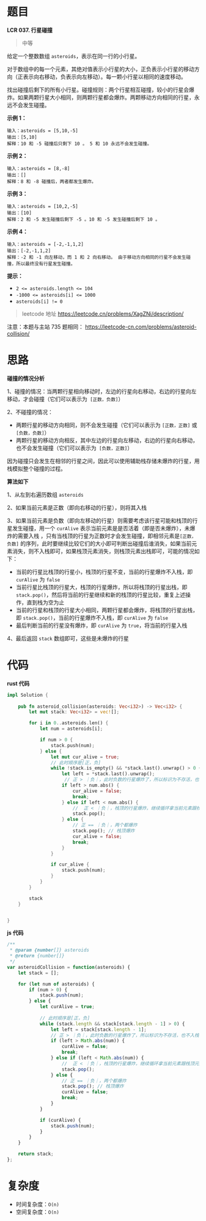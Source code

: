 # 题目

**LCR 037. 行星碰撞**

> 中等

给定一个整数数组 `asteroids`，表示在同一行的小行星。



对于数组中的每一个元素，其绝对值表示小行星的大小，正负表示小行星的移动方向（正表示向右移动，负表示向左移动）。每一颗小行星以相同的速度移动。



找出碰撞后剩下的所有小行星。碰撞规则：两个行星相互碰撞，较小的行星会爆炸。如果两颗行星大小相同，则两颗行星都会爆炸。两颗移动方向相同的行星，永远不会发生碰撞。

 

**示例 1：**

```
输入：asteroids = [5,10,-5]
输出：[5,10]
解释：10 和 -5 碰撞后只剩下 10 。 5 和 10 永远不会发生碰撞。
```

**示例 2：**

```
输入：asteroids = [8,-8]
输出：[]
解释：8 和 -8 碰撞后，两者都发生爆炸。
```

**示例 3：**

```
输入：asteroids = [10,2,-5]
输出：[10]
解释：2 和 -5 发生碰撞后剩下 -5 。10 和 -5 发生碰撞后剩下 10 。
```

**示例 4：**

```
输入：asteroids = [-2,-1,1,2]
输出：[-2,-1,1,2]
解释：-2 和 -1 向左移动，而 1 和 2 向右移动。 由于移动方向相同的行星不会发生碰撞，所以最终没有行星发生碰撞。 
```

 

**提示：**

- `2 <= asteroids.length <= 104`
- `-1000 <= asteroids[i] <= 1000`
- `asteroids[i] != 0`

> leetcode 地址 https://leetcode.cn/problems/XagZNi/description/

注意：本题与主站 735 题相同： https://leetcode-cn.com/problems/asteroid-collision/



# 思路

**碰撞的情况分析**

1、碰撞的情况：当两颗行星相向移动时，左边的行星向右移动，右边的行星向左移动，才会碰撞（它们可以表示为` [正数，负数]`）

2、不碰撞的情况：

* 两颗行星的移动方向相同，则不会发生碰撞（它们可以表示为 `[正数，正数]` 或  `[负数，负数]`）
* 两颗行星的移动方向相反，其中左边的行星向左移动，右边的行星向右移动，也不会发生碰撞（它们可以表示为` [负数，正数]`）



因为碰撞只会发生在相邻的行星之间，因此可以使用辅助栈存储未爆炸的行星，用栈模拟整个碰撞的过程。



**算法如下**

1、从左到右遍历数组 `asteroids`

2、如果当前元素是正数（即向右移动的行星），则将其入栈

3、如果当前元素是负数（即向左移动的行星）则需要考虑该行星可能和栈顶的行星发生碰撞，用一个 `curAlive` 表示当前元素是是否活着（即是否未爆炸），未爆炸的需要入栈 ，只有当栈顶的行星为正数时才会发生碰撞，即相邻元素是`[正数，负数]` 的序列，此时要继续比较它们的大小即可判断出碰撞后谁消失，如果当前元素消失，则不入栈即可，如果栈顶元素消失，则栈顶元素出栈即可，可能的情况如下：

* 当前的行星比栈顶的行星小，栈顶的行星不变，当前的行星爆炸不入栈，即 `curAlive` 为 `false`
* 当前行星比栈顶的行星大，栈顶的行星爆炸，所以将栈顶的行星出栈，即 `stack.pop()`，然后将当前的行星继续和新的栈顶的行星比较，重复上述操作，直到栈为空为止
* 当前的行星和栈顶的行星大小相同，两颗行星都会爆炸，将栈顶的行星出栈，即 `stack.pop()`，当前的行星爆炸不入栈，即 `curAlive` 为 `false`
* 最后判断当前的行星没有爆炸，即 `curAlive` 为 `true`，将当前的行星入栈

4、最后返回 `stack` 数组即可，这些是未爆炸的行星



# 代码

**rust 代码**

```rust
impl Solution {
 
    pub fn asteroid_collision(asteroids: Vec<i32>) -> Vec<i32> {
        let mut stack: Vec<i32> = vec![];

        for i in 0..asteroids.len() {
            let num = asteroids[i];

            if num > 0 {
                stack.push(num);
            } else {
                let mut cur_alive = true;
                // 此时顺序是[正，负]
                while !stack.is_empty() && *stack.last().unwrap() > 0 {
                    let left = *stack.last().unwrap();
                     // 正 > ｜负｜，此时负数的行星爆炸了，所以标识为不存活，也不入栈
                    if left > num.abs() {
                        cur_alive = false;
                        break;
                    } else if left < num.abs() {
                        //  正 < ｜负｜，栈顶的行星爆炸，继续循环拿当前元素跟栈顶元素比较
                        stack.pop();
                    } else {
                        // 正 == ｜负｜，两个都爆炸
                        stack.pop(); // 栈顶爆炸
                        cur_alive = false;
                        break;
                    }
                }

                if cur_alive {
                    stack.push(num);
                }
            }
        }

        stack
    }


}
```



**js 代码**

```js
/**
 * @param {number[]} asteroids
 * @return {number[]}
 */
var asteroidCollision = function(asteroids) {
    let stack = [];

    for (let num of asteroids) {
        if (num > 0) {
            stack.push(num);
        } else {
            let curAlive = true;
            
            // 此时顺序是[正，负]
            while (stack.length && stack[stack.length - 1] > 0) {
                let left = stack[stack.length - 1];
                // 正 > ｜负｜，此时负数的行星爆炸了，所以标识为不存活，也不入栈
                if (left > Math.abs(num)) {
                    curAlive = false;
                    break;
                } else if (left < Math.abs(num)) {
                    //  正 < ｜负｜，栈顶的行星爆炸，继续循环拿当前元素跟栈顶元素比较
                    stack.pop();                  
                } else {
                    // 正 == ｜负｜，两个都爆炸
                    stack.pop(); // 栈顶爆炸
                    curAlive = false;
                    break;
                }
            }

            if (curAlive) {
                stack.push(num);
            } 
        }
    }

    return stack;
};
```

# 复杂度

* 时间复杂度：`O(n)`
* 空间复杂度：`O(n)`